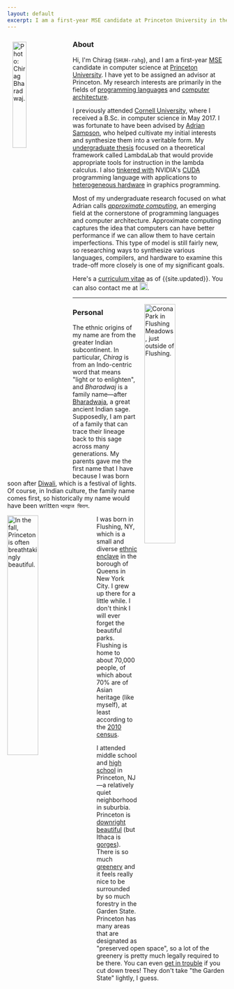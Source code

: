 ```yaml
---
layout: default
excerpt: I am a first-year MSE candidate at Princeton University in the Department of Computer Science. I graduated from Cornell University with a B.Sc. in computer science in May 2017.
---
```


<img src="{{site.base}}/media/me.png" alt="Photo: Chirag Bharadwaj." width="25%" class="img-circle" style="float: left; margin: 12px"/>

### About

Hi, I'm Chirag (`SHUH-rahg`), and I am a first-year [MSE][] candidate in computer science at [Princeton University][princeton]. I have yet to be assigned an advisor at Princeton. My research interests are primarily in the fields of [programming languages][pl] and [computer architecture][comparch].

I previously attended [Cornell University][cornell], where I received a B.Sc. in computer science in May 2017. I was fortunate to have been advised by [Adrian Sampson][samps], who helped cultivate my initial interests and synthesize them into a veritable form. My [undergraduate thesis][thesis] focused on a theoretical framework called LambdaLab that would provide appropriate tools for instruction in the lambda calculus. I also [tinkered with][llvm] NVIDIA's [CUDA][] programming language with applications to [heterogeneous hardware][braid] in graphics programming.

Most of my undergraduate research focused on what Adrian calls [*approximate computing*][approx], an emerging field at the cornerstone of programming languages and computer architecture. Approximate computing captures the idea that computers can have better performance if we can allow them to have certain imperfections. This type of model is still fairly new, so researching ways to synthesize various languages, compilers, and hardware to examine this trade-off more closely is one of my significant goals.

Here's a [curriculum vitae][cv] as of {{site.updated}}. You can also contact me at <img class="eq" src="{{site.base}}/media/email.png" height="18px"/>.

----

<img src="{{site.base}}/media/corona.jpg" alt="Corona Park in Flushing Meadows, just outside of Flushing." width="37.5%" class="img-rounded" style="float: right; margin-left: 16px"/>

### Personal

The ethnic origins of my name are from the greater Indian subcontinent. In particular, *Chirag* is from an Indo-centric word that means "light or to enlighten", and *Bharadwaj* is a family name—after [Bharadwaja][], a great ancient Indian sage. Supposedly, I am part of a family that can trace their lineage back to this sage across many generations. My parents gave me the first name that I have because I was born soon after [Diwali][], which is a festival of lights. Of course, in Indian culture, the family name comes first, so historically my name would have been written `भारद्वाज चिराग`.

<img src="{{site.base}}/media/princeton.jpg" alt="In the fall, Princeton is often breathtakingly beautiful." width="37.5%" class="img-rounded" style="float: left; margin-right: 16px"/>

I was born in Flushing, NY, which is a small and diverse [ethnic enclave][flushing] in the borough of Queens in New York City. I grew up there for a little while. I don't think I will ever forget the beautiful parks. Flushing is home to about 70,000 people, of which about 70% are of Asian heritage (like myself), at least according to the [2010 census][census].

I attended middle school and [high school][semifinalist] in Princeton, NJ—a relatively quiet neighborhood in suburbia. Princeton is [downright beautiful][princeton-2] (but Ithaca is [gorges][ithaca]). There is so much [greenery][princeton-1] and it feels really nice to be surrounded by so much forestry in the Garden State. Princeton has many areas that are designated as "preserved open space", so a lot of the greenery is pretty much legally required to be there. You can even [get in trouble][trees] if you cut down trees! They don't take "the Garden State" lightly, I guess.

[mse]: https://www.cs.princeton.edu/grad/degrees#masters
[princeton]: https://cs.princeton.edu/

[pl]: http://www.cs.princeton.edu/research/areas/pls
[comparch]: http://www.cs.princeton.edu/research/areas/cac

[cornell]: https://www.cs.cornell.edu/
[samps]: http://www.cs.cornell.edu/~asampson/
[thesis]: {{site.base}}/media/ugrad-thesis.pdf
[llvm]: https://github.com/chiragbharadwaj/llvm
[cuda]: http://www.nvidia.com/object/cuda_home_new.html
[braid]: https://capra.cs.cornell.edu/braid/
[approx]: http://www.cs.cornell.edu/~asampson/media/dissertation.pdf

[cv]: {{site.base}}/media/cv.pdf

[bharadwaja]: https://en.wikipedia.org/wiki/Bharadwaja
[diwali]: {{site.base}}/media/diwali.png
[iast]: https://en.wikipedia.org/wiki/IAST
[flushing]: {{site.base}}/media/flushing.jpg
[census]: http://www1.nyc.gov/assets/planning/download/pdf/data-maps/nyc-population/census2010/t_pl_p3a_nta.pdf
[semifinalist]: http://www.centraljersey.com/archives/south-brunswick-boe-honors-merit-semi-finalists/article_4d2075ba-9de1-5f39-90ec-1b7c2e65d676.html
[princeton-1]: {{site.base}}/media/princeton-1.jpg
[princeton-2]: {{site.base}}/media/princeton-2.jpg
[ithaca]: {{site.base}}/media/ithaca.jpg
[trees]: http://www.princetonshadetree.org/faq